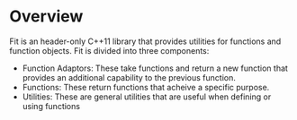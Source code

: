 Overview
========

Fit is an header-only C++11 library that provides utilities for functions and function objects. Fit is divided into three components:

* Function Adaptors: These take functions and return a new function that provides an additional capability to the previous function.
* Functions: These return functions that acheive a specific purpose.
* Utilities: These are general utilities that are useful when defining or using functions

